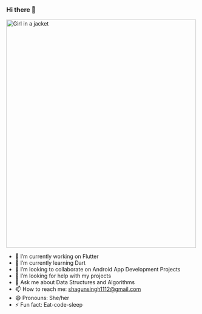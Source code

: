 ### Hi there 👋
<img src="img_girl.jpg" alt="Girl in a jacket" width="500" height="600">



- 🔭 I’m currently working on Flutter
- 🌱 I’m currently learning Dart
- 👯 I’m looking to collaborate on Android App Development Projects
- 🤔 I’m looking for help with my projects
- 💬 Ask me about Data Structures and Algorithms
- 📫 How to reach me: shagunsingh1112@gmail.com
- 😄 Pronouns: She/her
- ⚡ Fun fact: Eat-code-sleep

